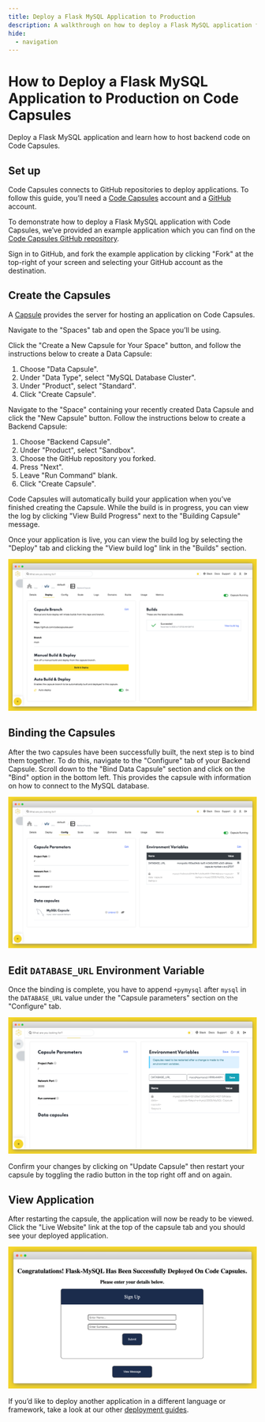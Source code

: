 ```yaml
---
title: Deploy a Flask MySQL Application to Production
description: A walkthrough on how to deploy a Flask MySQL application from GitHub.
hide:
  - navigation
---
```


# How to Deploy a Flask MySQL Application to Production on Code Capsules

Deploy a Flask MySQL application and learn how to host backend code on Code Capsules. 

## Set up

Code Capsules connects to GitHub repositories to deploy applications. To follow this guide, you’ll need a [Code Capsules](https://codecapsules.io/) account and a [GitHub](https://github.com/) account.

To demonstrate how to deploy a Flask MySQL application with Code Capsules, we’ve provided an example application which you can find on the [Code Capsules GitHub repository](https://github.com/codecapsules-io/demo-flask-mysql).

Sign in to GitHub, and fork the example application by clicking "Fork" at the top-right of your screen and selecting your GitHub account as the destination.

## Create the Capsules

A [Capsule](https://codecapsules.io/docs/FAQ/what-is-a-capsule/) provides the server for hosting an application on Code Capsules.

Navigate to the "Spaces" tab and open the Space you’ll be using.

Click the "Create a New Capsule for Your Space" button, and follow the instructions below to create a Data Capsule:

1. Choose "Data Capsule".
2. Under "Data Type", select "MySQL Database Cluster".  
3. Under "Product", select "Standard".
4. Click "Create Capsule".

Navigate to the "Space" containing your recently created Data Capsule and click the "New Capsule" button. Follow the instructions below to create a Backend Capsule:

1. Choose "Backend Capsule".
2. Under "Product", select "Sandbox".
3. Choose the GitHub repository you forked.
4. Press "Next".
5. Leave "Run Command" blank.
6. Click "Create Capsule".

Code Capsules will automatically build your application when you’ve finished creating the Capsule. While the build is in progress, you can view the log by clicking "View Build Progress" next to the "Building Capsule" message.

Once your application is live, you can view the build log by selecting the "Deploy" tab and clicking the "View build log" link in the "Builds" section.

![Build logs](../assets/deployment/shared/backend-capsule-build-logs.png)

## Binding the Capsules

After the two capsules have been successfully built, the next step is to bind them together. To do this, navigate to the "Configure" tab of your Backend Capsule. Scroll down to the "Bind Data Capsule" section and click on the "Bind" option in the bottom left. This provides the capsule with information on how to connect to the MySQL database. 

![Bind Capsules](../assets/deployment/shared/sql-bind-env.png)

## Edit `DATABASE_URL` Environment Variable

Once the binding is complete, you have to append `+pymysql` after `mysql` in the `DATABASE_URL` value under the "Capsule parameters" section on the "Configure" tab. 

![Edit DATABASE_URL Environment Variable](../assets/deployment/flask/flask-mysql-edit-db-url.png)

Confirm your changes by clicking on "Update Capsule" then restart your capsule by toggling the radio button in the top right off and on again.

## View Application

After restarting the capsule, the application will now be ready to be viewed. Click the "Live Website" link at the top of the capsule tab and you should see your deployed application.

![Deployed App](../assets/deployment/flask/flask-mysql-app.png)

If you’d like to deploy another application in a different language or framework, take a look at our other [deployment guides](/docs/deployment/).
